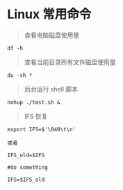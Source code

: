 # Linux 常用命令

> 查看电脑磁盘使用量

```
df -h
```

> 查看当前目录所有文件磁盘使用量

```
du -sh *
```

> 后台运行 shell 脚本

```
nohup ./test.sh &
```

> IFS 恢复

```
export IFS=$'\040\t\n'

或者 

IFS_old=$IFS

#do something

IFS=$IFS_old
```
